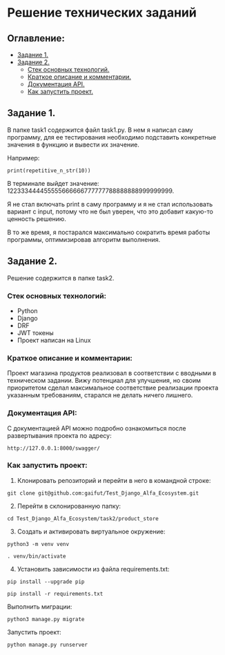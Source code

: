 # Решение технических заданий

## Оглавление:
- [Задание 1.](#Задание-1)
- [Задание 2.](#Задание-2)
  - [Стек основных технологий.](#Стек-основных-технологий)
  - [Краткое описание и комментарии.](#Краткое-описание-и-комментарии)
  - [Документация API.](#Документация-API)
  - [Как запустить проект.](#Как-запустить-проект)

## Задание 1.
В папке task1 содержится файл task1.py. В нем я написал саму программу, для ее тестирования необходимо подставить конкретные значения в функцию и вывести их значение.

Например:
```
print(repetitive_n_str(10))
```
В терминале выйдет значение: 122333444455555666666777777788888888999999999.

Я не стал включать print в саму программу и я не стал использовать вариант с input, потому что не был уверен, что это добавит какую-то ценность решению.

В то же время, я постарался максимально сократить время работы программы, оптимизировав алгоритм выполнения.

## Задание 2.
Решение содержится в папке task2.

### Стек основных технологий:
- Python
- Django
- DRF
- JWT токены
- Проект написан на Linux

### Краткое описание и комментарии:
Проект магазина продуктов реализовал в соответствии с вводными в техническом задании. Вижу потенциал для улучшения, но своим приоритетом сделал максимальное соответствие реализации проекта указанным требованиям, старался не делать ничего лишнего.

### Документация API:
С документацией API можно подробно ознакомиться после развертывания проекта по адресу:
```
http://127.0.0.1:8000/swagger/
```

### Как запустить проект:

1. Клонировать репозиторий и перейти в него в командной строке:

```
git clone git@github.com:gaifut/Test_Django_Alfa_Ecosystem.git
```
2. Перейти в склонированную папку:
```
cd Test_Django_Alfa_Ecosystem/task2/product_store
```

3. Cоздать и активировать виртуальное окружение:

```
python3 -m venv venv
```

```
. venv/bin/activate
```

4. Установить зависимости из файла requirements.txt:

```
pip install --upgrade pip
```

```
pip install -r requirements.txt
```

Выполнить миграции:

```
python3 manage.py migrate
```

Запустить проект:

```
python manage.py runserver
```
